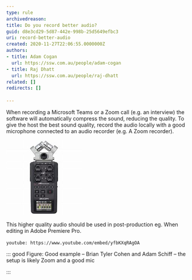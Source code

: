 ```yaml
---
type: rule
archivedreason: 
title: Do you record better audio?
guid: d8e3cd29-5d87-442e-998b-25d5649efbc3
uri: record-better-audio
created: 2020-11-27T22:06:55.0000000Z
authors:
- title: Adam Cogan
  url: https://ssw.com.au/people/adam-cogan
- title: Raj Dhatt
  url: https://ssw.com.au/people/raj-dhatt
related: []
redirects: []

---
```


When recording a Microsoft Teams or a Zoom call (e.g. an interview) the software will automatically compress the sound, reducing the quality. To give the host the best sound quality, record the audio locally with a good microphone connected to an audio recorder (e.g. A Zoom recorder).

<!--endintro-->

![Figure: The H6 Pro Zoom Audio Recorder](h6-pro-zoom-audio-recorder.jpg)  

This higher quality audio should be used in post-production eg. When editing in Adobe Premiere Pro.


`youtube: https://www.youtube.com/embed/yfbKXqRAgOA`
 


::: good
Figure: Good example – Brian Tyler Cohen and Adam Schiff – the setup is likely Zoom and a good mic

:::
